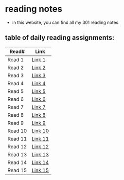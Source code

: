 # reading notes

- in this website, you can find all my 301 reading notes.

## table of daily reading assignments:

| Read#    |  Link       |
| -------  | -------     |
| Read 1   | [Link 1](https://mhd22.github.io/301-reading-notes/read-01)  |
| Read 2   | [Link 2](https://mhd22.github.io/301-reading-notes/read-02)  |
| Read 3   | [Link 3](https://mhd22.github.io/301-reading-notes/read-03)  |
| Read 4   | [Link 4](https://mhd22.github.io/301-reading-notes/read-04)  |
| Read 5   | [Link 5](https://mhd22.github.io/301-reading-notes/read-05)  |
| Read 6   | [Link 6](https://mhd22.github.io/301-reading-notes/read-06)  |
| Read 7   | [Link 7](https://mhd22.github.io/301-reading-notes/read-07)  |
| Read 8   | [Link 8](https://mhd22.github.io/301-reading-notes/read-04)  |
| Read 9   | [Link 9]()  |
| Read 10  | [Link 10]() |
| Read 11  | [Link 11]() |
| Read 12  | [Link 12]() |
| Read 13  | [Link 13]() |
| Read 14  | [Link 14]() |
| Read 15  | [Link 15]() |